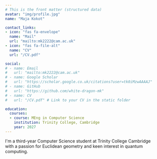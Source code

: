 ```yaml
---
# This is the front matter (structured data)
avatar: "img/profile.jpg"
name: "Maja Kokot"

contact_links:
- icon: "fas fa-envelope"
  name: "Mail"
  url: "mailto:mk2222@cam.ac.uk"
- icon: "fas fa-file-alt"
  name: "CV"
  url: "/CV.pdf"

social:
# - name: Email
#   url: "mailto:mk2222@cam.ac.uk"
# - name: Google Scholar
#   url: "https://scholar.google.co.uk/citations?user=tk0iMzwAAAAJ"
# - name: GitHub
#   url: "https://github.com/white-dragon-mk"
# - name: CV
#   url: "/CV.pdf" # Link to your CV in the static folder

education:
  courses:
  - course: MEng in Computer Science
    institution: Trinity College, Cambridge
    year: 2027
---
```


I'm a third-year Computer Science student at Trinity College Cambridge
with a passion for Euclidean geometry and
 keen interest in quantum computing.

